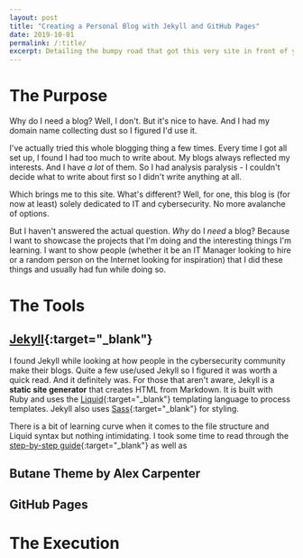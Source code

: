 ```yaml
---
layout: post
title: "Creating a Personal Blog with Jekyll and GitHub Pages"
date: 2019-10-01
permalink: /:title/
excerpt: Detailing the bumpy road that got this very site in front of you.
---
```

# The Purpose
Why do I need a blog? Well, I don't. But it's nice to have. And I had my domain name collecting dust so I figured I'd use it.

I've actually tried this whole blogging thing a few times. Every time I got all set up, I found I had too much to write about. My blogs always reflected my interests. And I have *a lot* of them. So I had analysis paralysis - I couldn't decide what to write about first so I didn't write anything at all. 

Which brings me to this site. What's different? Well, for one, this blog is (for now at least) solely dedicated to IT and cybersecurity. No more avalanche of options. 

But I haven't answered the actual question. *Why* do I *need* a blog? Because I want to showcase the projects that I'm doing and the interesting things I'm learning. I want to show people (whether it be an IT Manager looking to hire or a random person on the Internet looking for inspiration) that I did these things and usually had fun while doing so.

# The Tools

## [Jekyll](https://jekyllrb.com/){:target="_blank"}
I found Jekyll while looking at how people in the cybersecurity community make their blogs. Quite a few use/used Jekyll so I figured it was worth a quick read. And it definitely  was. For those that aren't aware, Jekyll is a **static site generator** that creates HTML from Markdown. It is built with Ruby and uses the [Liquid](https://shopify.github.io/liquid/){:target="_blank"} templating language to process templates. Jekyll also uses [Sass](https://sass-lang.com/){:target="_blank"} for styling.

There is a bit of learning curve when it comes to the file structure and Liquid syntax but nothing intimidating. I took some time to read through the [step-by-step guide](https://jekyllrb.com/docs/step-by-step/01-setup/){:target="_blank"} as well as 

## Butane Theme by Alex Carpenter

## GitHub Pages

# The Execution
